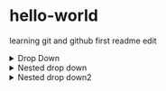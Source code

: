 # hello-world
learning git and github
first readme edit

<details>
<summary>Drop Down</summary>
  
  This is simple drop down

</details>
<details>
<summary>Nested drop down</summary>

+ markdown list 1
    + nested list 1
    + nested list 2
+ markdown list 2

</details>
<details>
<summary>Nested drop down2</summary>
<details>
<summary> markdown list 1</summary>
    + nested list 1
    + nested list 2
    + nested list 3
    + nested list 4
 </details>
  <details>
<summary> markdown list 2</summary>
  
   empty
</details>
</details>
